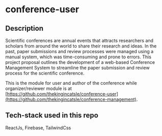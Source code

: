 # conference-user
## Description
Scientific conferences are annual events that attracts researchers and scholars from around the world to share their research and ideas. In the past, paper submissions and review processes were managed using a manual system, which was time-consuming and prone to errors. This project proposal outlines the development of a web-based Conference Management System to streamline the paper submission and review process for the scientific conference.

This is the module for user and author of the conference while organizer/reviewer module is at [https://github.com/thekingincatsle/conference-user](https://github.com/thekingincatsle/conference-management).
## Tech-stack used in this repo
ReactJs, Firebase, TailwindCss
